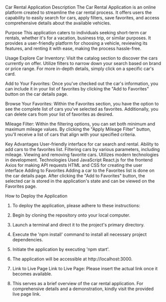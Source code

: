 Car Rental Application
Description
   The Car Rental Application is an online platform created to streamline the car rental process. It offers users the capability to easily search for cars, apply filters, save favorites, and access comprehensive details about the available vehicles.

Purpose
   This application caters to individuals seeking short-term car rentals, whether it's for a vacation, business trip, or similar purposes. It provides a user-friendly platform for choosing a vehicle, reviewing its features, and renting it with ease, making the process hassle-free.


Usage
   Explore Car Inventory: Visit the catalog section to discover the cars currently on offer. Utilize filters to narrow down your search based on brand or price range. For more in-depth details, simply click on a specific car's card.

Add to Your Favorites: 
   Once you've checked out the car's information, you can include it in your list of favorites by clicking the "Add to Favorites" button on the car details page.


Browse Your Favorites: 
   Within the Favorites section, you have the option to see the complete list of cars you've selected as favorites. Additionally, you can delete cars from your list of favorites as desired.

Mileage Filter: 
   Within the filtering options, you can set both minimum and maximum mileage values. By clicking the "Apply Mileage Filter" button, you'll receive a list of cars that align with your specified criteria.

Key Advantages
   User-friendly interface for car search and rental.
   Ability to add cars to the favorites list.
   Filtering cars by various parameters, including mileage.
   Viewing and removing favorite cars.
   Utilizes modern technologies in development.
   Technologies Used
   JavaScript
   React.js for the frontend
   Axios for making API requests
   HTML and CSS for creating the user interface
   Adding to Favorites
   Adding a car to the Favorites list is done on the car details page. After clicking the "Add to Favorites" button, the selected car is stored in the application's state and can be viewed on the Favorites page.


How to Deploy the Application
1. To deploy the application, please adhere to these instructions:

2. Begin by cloning the repository onto your local computer.

3. Launch a terminal and direct it to the project's primary directory.

4. Execute the 'npm install' command to install all necessary project     dependencies.

5. Initiate the application by executing 'npm start'.

6. The application will be accessible at http://localhost:3000.

7. Link to Live Page
Link to Live Page: Please insert the actual link once it becomes available.

8. This serves as a brief overview of the car rental application. For comprehensive details and a demonstration, kindly visit the provided live page link.